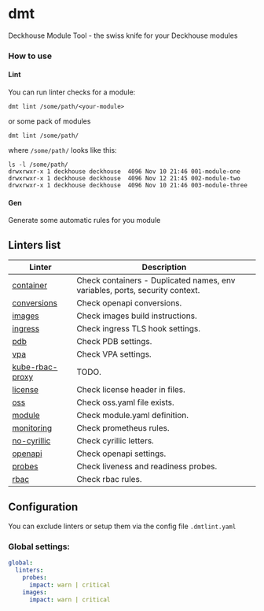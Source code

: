 # dmt

Deckhouse Module Tool - the swiss knife for your Deckhouse modules

### How to use

#### Lint

You can run linter checks for a module:
```shell
dmt lint /some/path/<your-module>
```
or some pack of modules
```shell
dmt lint /some/path/
```
where `/some/path/` looks like this:
```shell
ls -l /some/path/
drwxrwxr-x 1 deckhouse deckhouse  4096 Nov 10 21:46 001-module-one
drwxrwxr-x 1 deckhouse deckhouse  4096 Nov 12 21:45 002-module-two
drwxrwxr-x 1 deckhouse deckhouse  4096 Nov 10 21:46 003-module-three
```


#### Gen

Generate some automatic rules for you module
<Coming soon>


## Linters list

| Linter                                                   | Description                                                                  |
|----------------------------------------------------------|------------------------------------------------------------------------------|
| [container](pkg/linters/container/README.md)             | Check containers - Duplicated names, env variables, ports, security context. |
| [conversions](pkg/linters/conversions/README.md)         | Check openapi conversions.                                                   |
| [images](pkg/linters/conversions/README.md)              | Check images build instructions.                                             |
| [ingress](pkg/linters/ingress/README.md)                 | Check ingress TLS hook settings.                                             |
| [pdb](pkg/linters/pdb/README.md)                         | Check PDB settings.                                                          |
| [vpa](pkg/linters/vpa/README.md)                         | Check VPA settings.                                                          |
| [kube-rbac-proxy](pkg/linters/kube-rbac-proxy/README.md) | TODO.                                                                        |
| [license](pkg/linters/license/README.md)                 | Check license header in files.                                               |
| [oss](pkg/linters/oss/README.md)                         | Check oss.yaml file exists.                                                  |
| [module](pkg/linters/module/README.md)                   | Check module.yaml definition.                                                |
| [monitoring](pkg/linters/monitoring/README.md)           | Check prometheus rules.                                                      |
| [no-cyrillic](pkg/linters/no-cyrillic/README.md)         | Check cyrillic letters.                                                      |
| [openapi](pkg/linters/openapi/README.md)                 | Check openapi settings.                                                      |
| [probes](pkg/linters/probes/README.md)                   | Check liveness and readiness probes.                                         |
| [rbac](pkg/linters/rbac/README.md)                       | Check rbac rules.                                                            |

## Configuration

You can exclude linters or setup them via the config file `.dmtlint.yaml`

### Global settings:

```yaml
global:  
  linters:
    probes:
      impact: warn | critical
    images:
      impact: warn | critical  
```
